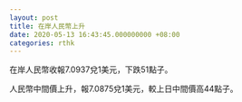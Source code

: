 ```yaml
---
layout: post
title: 在岸人民幣上升
date: 2020-05-13 16:43:45.000000000 +08:00
categories: rthk
---
```


在岸人民幣收報7.0937兌1美元，下跌51點子。

人民幣中間價上升，報7.0875兌1美元，較上日中間價高44點子。
